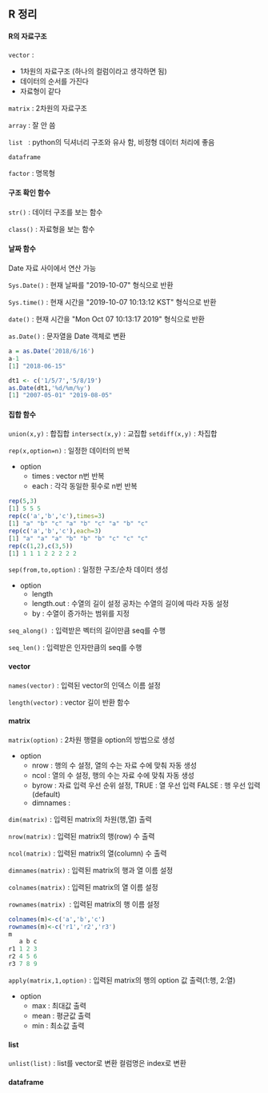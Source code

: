 <h2>
    R 정리
</h2>



<h4>R의 자료구조</h4>

`vector` : 

- 1차원의 자료구조 (하나의 컬럼이라고 생각하면 됨)
- 데이터의 순서를 가진다
- 자료형이 같다

`matrix` :  2차원의 자료구조 

`array` : 잘 안 씀  

`list ` : python의 딕셔너리 구조와 유사 함, 비정형 데이터 처리에 좋음

`dataframe`



`factor` : 명목형

<h4>구조 확인 함수</h4>

`str()` : 데이터 구조를 보는 함수

`class()` : 자료형을 보는 함수



<h4>날짜 함수</h4>

Date 자료 사이에서 연산 가능 

`Sys.Date()` : 현재 날짜를 "2019-10-07" 형식으로 반환

`Sys.time()` : 현재 시간을 "2019-10-07 10:13:12 KST" 형식으로 반환

`date()` : 현재 시간을 "Mon Oct 07 10:13:17 2019" 형식으로 반환

`as.Date()` : 문자열을 Date  객체로 변환

```R
a = as.Date('2018/6/16')
a-1
[1] "2018-06-15"
```

```R
dt1 <- c('1/5/7','5/8/19')
as.Date(dt1,'%d/%m/%y')
[1] "2007-05-01" "2019-08-05"
```



<h4>집합 함수</h4>

`union(x,y)` : 합집합
`intersect(x,y)` : 교집합
`setdiff(x,y)` : 차집합



`rep(x,option=n)` : 일정한 데이터의 반복

- option
  - times : vector n번 반복
  - each : 각각 동일한 횟수로 n번 반복

```R
rep(5,3)
[1] 5 5 5
rep(c('a','b','c'),times=3)
[1] "a" "b" "c" "a" "b" "c" "a" "b" "c"
rep(c('a','b','c'),each=3)
[1] "a" "a" "a" "b" "b" "b" "c" "c" "c"
rep(c(1,2),c(3,5))
[1] 1 1 1 2 2 2 2 2
```

`sep(from,to,option)` : 일정한 구조/순차 데이터 생성

- option
  - length
  - length.out : 수열의 길이 설정 공차는 수열의 길이에 따라 자동 설정
  - by : 수열이 증가하는 범위를 지정

`seq_along() `: 입력받은 벡터의 길이만큼 seq를 수행

`seq_len()` : 입력받은 인자만큼의 seq를 수행

<h4>vector</h4>

`names(vector)` : 입력된 vector의 인덱스 이름 설정

`length(vector)` : vector 길이 반환 함수



<h4>matrix</h4>

`matrix(option)` : 2차원 행렬을 option의 방법으로 생성

- option
  - nrow : 행의 수 설정, 열의 수는 자료 수에 맞춰 자동 생성
  - ncol : 열의 수 설정, 행의 수는 자료 수에 맞춰 자동 생성
  - byrow :  자료 입력 우선 순위 설정, TRUE : 열 우선 입력 FALSE : 행 우선 입력(default)
  - dimnames : 



`dim(matrix)` : 입력된 matrix의 차원(행,열) 출력

`nrow(matrix)` : 입력된 matrix의 행(row) 수 출력

`ncol(matrix)` : 입력된 matrix의 열(column) 수 출력

`dimnames(matrix)` : 입력된 matrix의 행과 열 이름 설정

`colnames(matrix)` : 입력된 matrix의 열 이름 설정

`rownames(matrix) `: 입력된 matrix의 행 이름 설정

```R
colnames(m)<-c('a','b','c')
rownames(m)<-c('r1','r2','r3')
m
   a b c
r1 1 2 3
r2 4 5 6
r3 7 8 9
```

`apply(matrix,1,option)` : 입력된 matrix의 행의 option 값 출력(1:행, 2:열)

- option
  - max : 최대값 출력
  - mean : 평균값 출력
  - min : 최소값 출력



<h4>list</h4>

`unlist(list)` : list를 vector로 변환 컬럼명은 index로 변환



<h4>dataframe</h4>






